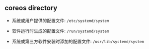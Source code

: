 ## coreos directory


* 系统或用户提供的配置文件: `/etc/systemd/system`

* 软件运行时生成的配置文件: `/run/systemd/system`

* 系统或第三方软件安装时添加的配置文件: `/usr/lib/systemd/system`




 
